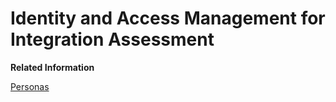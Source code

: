 <!-- loio9a09cdd9131f410db0c391d1a51c564d -->

# Identity and Access Management for Integration Assessment

**Related Information**  


[Personas](../30-Assessing_Integration_Strategy/personas-5df5af1.md "")

